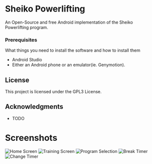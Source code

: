 # Sheiko Powerlifting

An Open-Source and free Android implementation of the Sheiko Powerlifting program. 


### Prerequisites

What things you need to install the software and how to install them

* Android Studio
* Either an Android phone or an emulator(ie. Genymotion).


## License

This project is licensed under the GPL3 License.

## Acknowledgments

* TODO
# Screenshots

![Home Screen](screenshots/sheiko_home_page.png?raw=true "Home Screen")
![Training Screen](screenshots/sheiko_train_screen.png?raw=true "Training Screen")
![Program Selection](screenshots/sheiko_select_program.png?raw=true "Program Selection")
![Break Timer](screenshots/sheiko_train_screen_timer.png?raw=true "Break Timer")
![Change Timer](screenshots/sheiko_train_screen_timer_change.png?raw=true "Change Timer")
